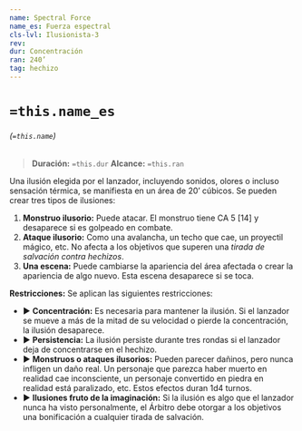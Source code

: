 ```yaml
---
name: Spectral Force
name_es: Fuerza espectral
cls-lvl: Ilusionista-3
rev: 
dur: Concentración
ran: 240’
tag: hechizo
---
```

# `=this.name_es`
###### (`=this.name`)

>**Duración:** `=this.dur`
>**Alcance:** `=this.ran`

Una ilusión elegida por el lanzador, incluyendo sonidos, olores o incluso sensación térmica, se manifiesta en un área de 20’ cúbicos. Se pueden crear tres tipos de ilusiones: 
1. **Monstruo ilusorio:** Puede atacar. El monstruo tiene CA 5 [14] y desaparece si es golpeado en combate. 
2. **Ataque ilusorio:** Como una avalancha, un techo que cae, un proyectil mágico, etc. No afecta a los objetivos que superen una _tirada de salvación contra hechizos_. 
3. **Una escena:** Puede cambiarse la apariencia del área afectada o crear la apariencia de algo nuevo. Esta escena desaparece si se toca. 

**Restricciones:** Se aplican las siguientes restricciones: 
- ▶ **Concentración:** Es necesaria para mantener la ilusión. Si el lanzador se mueve a más de la mitad de su velocidad o pierde la concentración, la ilusión desaparece. 
- ▶ **Persistencia:** La ilusión persiste durante tres rondas si el lanzador deja de concentrarse en el hechizo. 
- ▶ **Monstruos o ataques ilusorios:** Pueden parecer dañinos, pero nunca infligen un daño real. Un personaje que parezca haber muerto en realidad cae inconsciente, un personaje convertido en piedra en realidad está paralizado, etc. Estos efectos duran 1d4 turnos. 
- ▶ **Ilusiones fruto de la imaginación:** Si la ilusión es algo que el lanzador nunca ha visto personalmente, el Árbitro debe otorgar a los objetivos una bonificación a cualquier tirada de salvación.